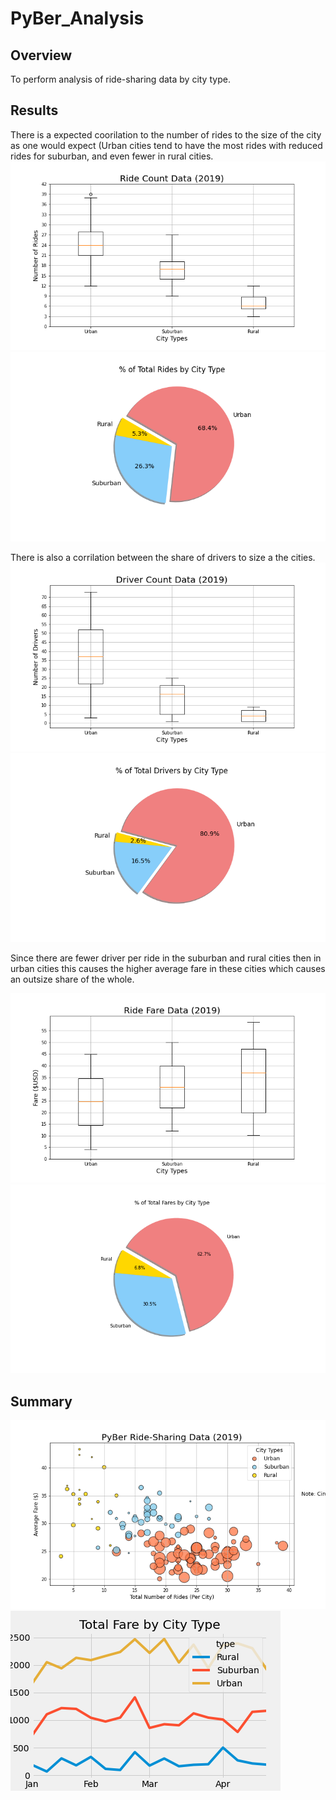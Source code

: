# PyBer_Analysis

## Overview
To perform analysis of ride-sharing data by city type.  
## Results
 There is a expected coorilation to the number of rides to the size of the city as one would expect (Urban cities tend to have the most rides with reduced rides for suburban, and even fewer in rural cities.
 ![image](analysis/Fig2.png)
 ![image](analysis/Fig6.png)
 
 There is also a corrilation between the share of drivers to size a the cities.
 ![image](analysis/Fig4.png)
 ![image](analysis/Fig7.png) 
 
 Since there are fewer driver per ride in the suburban and rural cities then in urban cities this causes the higher average fare in these cities which causes an outsize share of the whole.
 
 ![image](analysis/Fig3.png)
 ![image](analysis/Fig5.png)

## Summary
  

 ![image](analysis/Fig1.png)
 ![image](analysis/PyBer_fare_summary.png)
